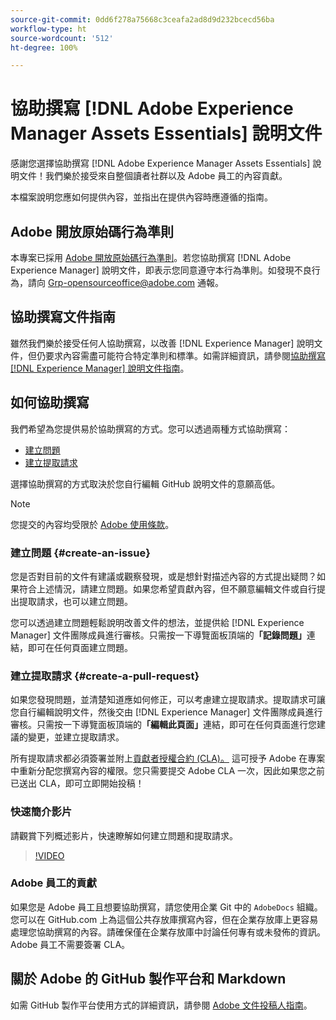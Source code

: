 ```yaml
---
source-git-commit: 0dd6f278a75668c3ceafa2ad8d9d232bcecd56ba
workflow-type: ht
source-wordcount: '512'
ht-degree: 100%

---
```

# 協助撰寫 [!DNL Adobe Experience Manager Assets Essentials] 說明文件

感謝您選擇協助撰寫 [!DNL Adobe Experience Manager Assets Essentials] 說明文件！我們樂於接受來自整個讀者社群以及 Adobe 員工的內容貢獻。

本檔案說明您應如何提供內容，並指出在提供內容時應遵循的指南。

## Adobe 開放原始碼行為準則

本專案已採用 [Adobe 開放原始碼行為準則](code-of-conduct.md)。若您協助撰寫 [!DNL Adobe Experience Manager] 說明文件，即表示您同意遵守本行為準則。如發現不良行為，請向 [Grp-opensourceoffice@adobe.com](mailto:Grp-opensourceoffice@adobe.com) 通報。

## 協助撰寫文件指南

雖然我們樂於接受任何人協助撰寫，以改善 [!DNL Experience Manager] 說明文件，但仍要求內容需盡可能符合特定準則和標準。如需詳細資訊，請參閱[協助撰寫  [!DNL Experience Manager]  說明文件指南](guidelines.md)。

## 如何協助撰寫

我們希望為您提供易於協助撰寫的方式。您可以透過兩種方式協助撰寫：

* [建立問題](#create-an-issue)
* [建立提取請求](#create-a-pull-request)

選擇協助撰寫的方式取決於您自行編輯 GitHub 說明文件的意願高低。

>[!NOTE]
>
>您提交的內容均受限於 [Adobe 使用條款](https://www.adobe.com/tw/legal/terms.html)。

### 建立問題 {#create-an-issue}

您是否對目前的文件有建議或觀察發現，或是想針對描述內容的方式提出疑問？如果符合上述情況，請建立問題。如果您希望貢獻內容，但不願意編輯文件或自行提出提取請求，也可以建立問題。

您可以透過建立問題輕鬆說明改善文件的想法，並提供給 [!DNL Experience Manager] 文件團隊成員進行審核。只需按一下導覽面板頂端的&#x200B;**「記錄問題」**&#x200B;連結，即可在任何頁面建立問題。

### 建立提取請求 {#create-a-pull-request}

如果您發現問題，並清楚知道應如何修正，可以考慮建立提取請求。提取請求可讓您自行編輯說明文件，然後交由 [!DNL Experience Manager] 文件團隊成員進行審核。只需按一下導覽面板頂端的&#x200B;**「編輯此頁面」**&#x200B;連結，即可在任何頁面進行您建議的變更，並建立提取請求。

所有提取請求都必須簽署並附上[貢獻者授權合約 (CLA)。](https://opensource.adobe.com/cla.html) 這可授予 Adobe 在專案中重新分配您撰寫內容的權限。您只需要提交 Adobe CLA 一次，因此如果您之前已送出 CLA，即可立即開始投稿！

### 快速簡介影片

請觀賞下列概述影片，快速瞭解如何建立問題和提取請求。

>[!VIDEO](https://video.tv.adobe.com/v/27069)

### Adobe 員工的貢獻

如果您是 Adobe 員工且想要協助撰寫，請您使用企業 Git 中的 `AdobeDocs` 組織。您可以在 GitHub.com 上為這個公共存放庫撰寫內容，但在企業存放庫上更容易處理您協助撰寫的內容。請確保僅在企業存放庫中討論任何專有或未發佈的資訊。Adobe 員工不需要簽署 CLA。

## 關於 Adobe 的 GitHub 製作平台和 Markdown

如需 GitHub 製作平台使用方式的詳細資訊，請參閱 [Adobe 文件投稿人指南](https://experienceleague.adobe.com/docs/contributor/contributor-guide/introduction.html?lang=zh-Hant)。
